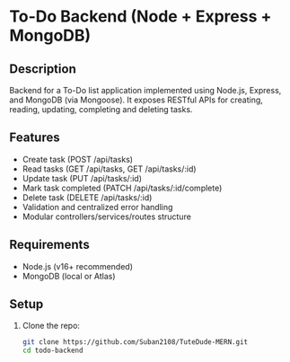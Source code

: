 # To-Do Backend (Node + Express + MongoDB)

## Description
Backend for a To-Do list application implemented using Node.js, Express, and MongoDB (via Mongoose). It exposes RESTful APIs for creating, reading, updating, completing and deleting tasks.

## Features
- Create task (POST /api/tasks)
- Read tasks (GET /api/tasks, GET /api/tasks/:id)
- Update task (PUT /api/tasks/:id)
- Mark task completed (PATCH /api/tasks/:id/complete)
- Delete task (DELETE /api/tasks/:id)
- Validation and centralized error handling
- Modular controllers/services/routes structure

## Requirements
- Node.js (v16+ recommended)
- MongoDB (local or Atlas)

## Setup
1. Clone the repo:
   ```bash
   git clone https://github.com/Suban2108/TuteDude-MERN.git
   cd todo-backend
